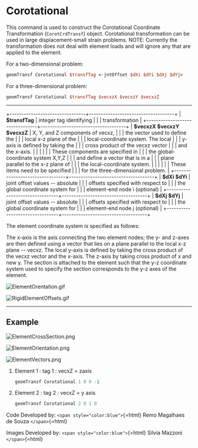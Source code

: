 # Corotational

This command is used to construct the Corotational Coordinate
Transformation (`CorotCrdTransf`) object. Corotational transformation can
be used in large displacement-small strain problems. NOTE: Currently the
transformation does not deal with element loads and will ignore any that
are applied to the element.

For a two-dimensional problem:

```tcl
geomTransf Corotational $transfTag <-jntOffset $dXi $dYi $dXj $dYj>
```

For a three-dimensional problem:

```tcl
geomTransf Corotational $transfTag $vecxzX $vecxzY $vecxzZ
```

------------------------------------------------------------------------

+--------------------------------+------------------------------------+
| **\$transfTag**                | integer tag identifying            |
|                                | transformation                     |
+--------------------------------+------------------------------------+
| **\$vecxzX \$vecxzY \$vecxzZ** | X, Y, and Z components of vecxz,   |
|                                | the vector used to define the      |
|                                | local x-z plane of the             |
|                                | local-coordinate system. The local |
|                                | y-axis is defined by taking the    |
|                                | cross product of the vecxz vector  |
|                                | and the x-axis.                    |
|                                |                                    |
|                                | These components are specified in  |
|                                | the global-coordinate system X,Y,Z |
|                                | and define a vector that is in a   |
|                                | plane parallel to the x-z plane of |
|                                | the local-coordinate system.       |
|                                |                                    |
|                                | These items need to be specified   |
|                                | for the three-dimensional problem. |
+--------------------------------+------------------------------------+
| **\$dXi \$dYi**                | joint offset values \-- absolute   |
|                                | offsets specified with respect to  |
|                                | the global coordinate system for   |
|                                | element-end node i (optional)      |
+--------------------------------+------------------------------------+
| **\$dXj \$dYj**                | joint offset values \-- absolute   |
|                                | offsets specified with respect to  |
|                                | the global coordinate system for   |
|                                | element-end node j (optional)      |
+--------------------------------+------------------------------------+

The element coordinate system is specified as follows:

The x-axis is the axis connecting the two element nodes; the y- and
z-axes are then defined using a vector that lies on a plane parallel to
the local x-z plane \-- vecxz. The local y-axis is defined by taking the
cross product of the vecxz vector and the x-axis. The z-axis by taking
cross product of x and new y. The section is attached to the element
such that the y-z coordinate system used to specify the section
corresponds to the y-z axes of the element.

![](ElementOrentation.gif "ElementOrentation.gif")

![](RigidElementOffsets.gif "RigidElementOffsets.gif")

------------------------------------------------------------------------

## Example

![](ElementCrossSection.png "ElementCrossSection.png")

![](ElementOrientation.png "ElementOrientation.png")

![](ElementVectors.png "ElementVectors.png")


1.  Element 1 : tag 1 : vecxZ = zaxis
    ```tcl
    geomTransf Corotational 1 0 0 -1
    ```

1.  Element 2 : tag 2 : vecxZ = y axis

    ```tcl
    geomTransf Corotational 2 0 1 0
    ```

Code Developed by: `<span style="color:blue">`{=html} Remo Magalhaes de
Souza `</span>`{=html}

Images Developed by: `<span style="color:blue">`{=html} Silvia Mazzoni
`</span>`{=html}

